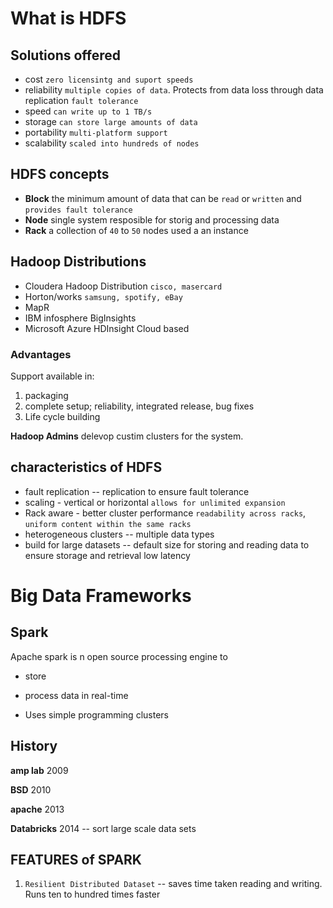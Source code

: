 # What is HDFS

## Solutions offered

- cost `zero licensintg and suport speeds`
- reliability `multiple copies of data`. Protects from data loss through data replication `fault tolerance`
- speed `can write up to 1 TB/s`
- storage `can store large amounts of data`
- portability `multi-platform support`
- scalability `scaled into hundreds of nodes`

## HDFS concepts
- **Block** the minimum amount of data that can be `read` or `written` and `provides fault tolerance`
- **Node** single system resposible for storig and processing data 
- **Rack** a collection of `40` to `50` nodes used a an instance

## Hadoop Distributions
- Cloudera Hadoop Distribution `cisco, masercard`
- Horton/works `samsung, spotify, eBay`
- MapR
- IBM infosphere BigInsights 
- Microsoft Azure HDInsight Cloud based

### Advantages
Support available in:
1. packaging
2. complete setup; reliability, integrated release, bug fixes
3. Life cycle building

**Hadoop Admins** delevop custim clusters for the system.
## characteristics of HDFS

- fault replication -- replication to ensure fault tolerance
- scaling - vertical or horizontal `allows for unlimited expansion`
- Rack aware - better cluster performance `readability across racks`, `uniform content within the same racks`
- heterogeneous clusters -- multiple data types
- build for large datasets -- default size for storing and reading data to ensure storage and retrieval low latency

# Big Data Frameworks

## Spark
Apache spark is n open source processing engine to 

- store

- process data in real-time

- Uses simple programming clusters

## History
**amp lab** 2009

**BSD** 2010

**apache** 2013

**Databricks** 2014 -- sort large scale data sets 

## FEATURES of SPARK

1. `Resilient Distributed Dataset` -- saves time taken reading and writing. Runs ten to hundred times faster